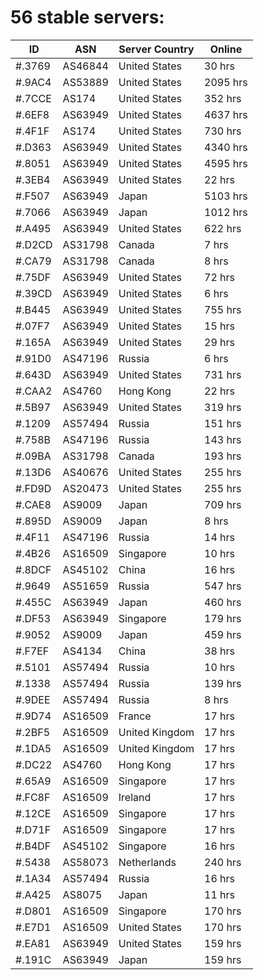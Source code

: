 # 56 stable servers:

| ID | ASN | Server Country | Online |
| ------ | ------ | ------ | ------ |
| #.3769 | AS46844 | United States | 30 hrs |
| #.9AC4 | AS53889 | United States | 2095 hrs |
| #.7CCE | AS174 | United States | 352 hrs |
| #.6EF8 | AS63949 | United States | 4637 hrs |
| #.4F1F | AS174 | United States | 730 hrs |
| #.D363 | AS63949 | United States | 4340 hrs |
| #.8051 | AS63949 | United States | 4595 hrs |
| #.3EB4 | AS63949 | United States | 22 hrs |
| #.F507 | AS63949 | Japan | 5103 hrs |
| #.7066 | AS63949 | Japan | 1012 hrs |
| #.A495 | AS63949 | United States | 622 hrs |
| #.D2CD | AS31798 | Canada | 7 hrs |
| #.CA79 | AS31798 | Canada | 8 hrs |
| #.75DF | AS63949 | United States | 72 hrs |
| #.39CD | AS63949 | United States | 6 hrs |
| #.B445 | AS63949 | United States | 755 hrs |
| #.07F7 | AS63949 | United States | 15 hrs |
| #.165A | AS63949 | United States | 29 hrs |
| #.91D0 | AS47196 | Russia | 6 hrs |
| #.643D | AS63949 | United States | 731 hrs |
| #.CAA2 | AS4760 | Hong Kong | 22 hrs |
| #.5B97 | AS63949 | United States | 319 hrs |
| #.1209 | AS57494 | Russia | 151 hrs |
| #.758B | AS47196 | Russia | 143 hrs |
| #.09BA | AS31798 | Canada | 193 hrs |
| #.13D6 | AS40676 | United States | 255 hrs |
| #.FD9D | AS20473 | United States | 255 hrs |
| #.CAE8 | AS9009 | Japan | 709 hrs |
| #.895D | AS9009 | Japan | 8 hrs |
| #.4F11 | AS47196 | Russia | 14 hrs |
| #.4B26 | AS16509 | Singapore | 10 hrs |
| #.8DCF | AS45102 | China | 16 hrs |
| #.9649 | AS51659 | Russia | 547 hrs |
| #.455C | AS63949 | Japan | 460 hrs |
| #.DF53 | AS63949 | Singapore | 179 hrs |
| #.9052 | AS9009 | Japan | 459 hrs |
| #.F7EF | AS4134 | China | 38 hrs |
| #.5101 | AS57494 | Russia | 10 hrs |
| #.1338 | AS57494 | Russia | 139 hrs |
| #.9DEE | AS57494 | Russia | 8 hrs |
| #.9D74 | AS16509 | France | 17 hrs |
| #.2BF5 | AS16509 | United Kingdom | 17 hrs |
| #.1DA5 | AS16509 | United Kingdom | 17 hrs |
| #.DC22 | AS4760 | Hong Kong | 17 hrs |
| #.65A9 | AS16509 | Singapore | 17 hrs |
| #.FC8F | AS16509 | Ireland | 17 hrs |
| #.12CE | AS16509 | Singapore | 17 hrs |
| #.D71F | AS16509 | Singapore | 17 hrs |
| #.B4DF | AS45102 | Singapore | 16 hrs |
| #.5438 | AS58073 | Netherlands | 240 hrs |
| #.1A34 | AS57494 | Russia | 16 hrs |
| #.A425 | AS8075 | Japan | 11 hrs |
| #.D801 | AS16509 | Singapore | 170 hrs |
| #.E7D1 | AS16509 | United States | 170 hrs |
| #.EA81 | AS63949 | United States | 159 hrs |
| #.191C | AS63949 | Japan | 159 hrs |

